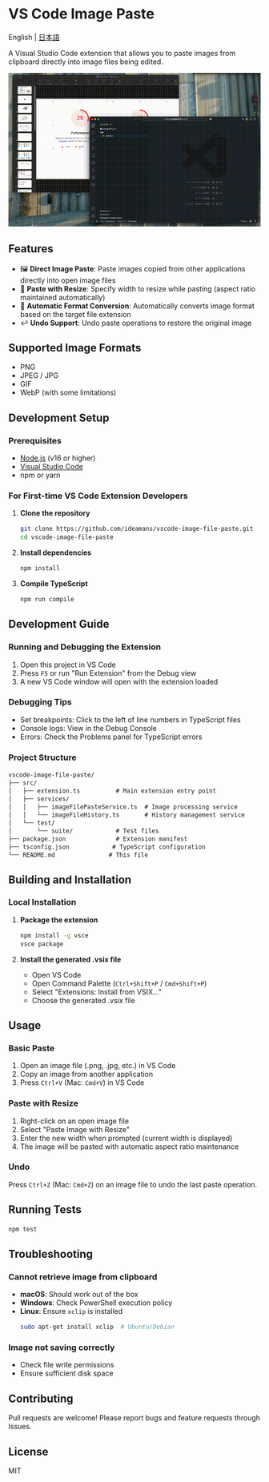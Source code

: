 # VS Code Image Paste

English | [日本語](README_ja.md)

A Visual Studio Code extension that allows you to paste images from clipboard directly into image files being edited.

![Demo](https://github.com/ideamans/vscode-image-file-paste/raw/main/screencast.gif)

## Features

- 🖼️ **Direct Image Paste**: Paste images copied from other applications directly into open image files
- 📐 **Paste with Resize**: Specify width to resize while pasting (aspect ratio maintained automatically)
- 🔄 **Automatic Format Conversion**: Automatically converts image format based on the target file extension
- ↩️ **Undo Support**: Undo paste operations to restore the original image

## Supported Image Formats

- PNG
- JPEG / JPG
- GIF
- WebP (with some limitations)

## Development Setup

### Prerequisites

- [Node.js](https://nodejs.org/) (v16 or higher)
- [Visual Studio Code](https://code.visualstudio.com/)
- npm or yarn

### For First-time VS Code Extension Developers

1. **Clone the repository**

   ```bash
   git clone https://github.com/ideamans/vscode-image-file-paste.git
   cd vscode-image-file-paste
   ```

2. **Install dependencies**

   ```bash
   npm install
   ```

3. **Compile TypeScript**
   ```bash
   npm run compile
   ```

## Development Guide

### Running and Debugging the Extension

1. Open this project in VS Code
2. Press `F5` or run "Run Extension" from the Debug view
3. A new VS Code window will open with the extension loaded

### Debugging Tips

- Set breakpoints: Click to the left of line numbers in TypeScript files
- Console logs: View in the Debug Console
- Errors: Check the Problems panel for TypeScript errors

### Project Structure

```
vscode-image-file-paste/
├── src/
│   ├── extension.ts          # Main extension entry point
│   ├── services/
│   │   ├── imageFilePasteService.ts  # Image processing service
│   │   └── imageFileHistory.ts       # History management service
│   └── test/
│       └── suite/            # Test files
├── package.json              # Extension manifest
├── tsconfig.json            # TypeScript configuration
└── README.md               # This file
```

## Building and Installation

### Local Installation

1. **Package the extension**

   ```bash
   npm install -g vsce
   vsce package
   ```

2. **Install the generated .vsix file**
   - Open VS Code
   - Open Command Palette (`Ctrl+Shift+P` / `Cmd+Shift+P`)
   - Select "Extensions: Install from VSIX..."
   - Choose the generated .vsix file

## Usage

### Basic Paste

1. Open an image file (.png, .jpg, etc.) in VS Code
2. Copy an image from another application
3. Press `Ctrl+V` (Mac: `Cmd+V`) in VS Code

### Paste with Resize

1. Right-click on an open image file
2. Select "Paste Image with Resize"
3. Enter the new width when prompted (current width is displayed)
4. The image will be pasted with automatic aspect ratio maintenance

### Undo

Press `Ctrl+Z` (Mac: `Cmd+Z`) on an image file to undo the last paste operation.

## Running Tests

```bash
npm test
```

## Troubleshooting

### Cannot retrieve image from clipboard

- **macOS**: Should work out of the box
- **Windows**: Check PowerShell execution policy
- **Linux**: Ensure `xclip` is installed
  ```bash
  sudo apt-get install xclip  # Ubuntu/Debian
  ```

### Image not saving correctly

- Check file write permissions
- Ensure sufficient disk space

## Contributing

Pull requests are welcome! Please report bugs and feature requests through Issues.

## License

MIT
